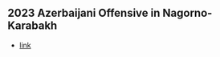 ## 2023 Azerbaijani Offensive in Nagorno-Karabakh
- [link](https://en.wikipedia.org/wiki/2023_Azerbaijani_offensive_in_Nagorno-Karabakh)